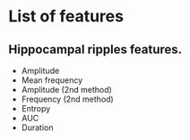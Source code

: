 # List of features

## Hippocampal ripples features.
- Amplitude
- Mean frequency
- Amplitude (2nd method)
- Frequency (2nd method)
- Entropy
- AUC
- Duration
